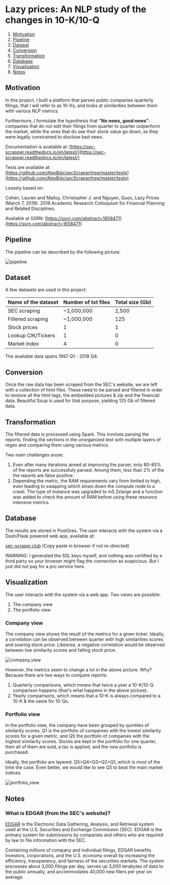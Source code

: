 # Lazy prices: An NLP study of the changes in 10-K/10-Q


1. [Motivation](#motivation)
2. [Pipeline](#pipeline)
3. [Dataset](#dataset)
4. [Conversion](#conversion)
5. [Transformation](#transformation)
6. [Database](#database)
7. [Visualization](#visualization)
8. [Notes](#notes)

## Motivation

In this project, I built a platform that parses public companies quarterly filings, that I will refer to as 10-Xs, and looks at similarities between them with various NLP metrics.

Furthermore, I formulate the hypothesis that **“No news, good news”**: companies that do not edit their filings from quarter to quarter outperform the market, while the ones that do see their stock value go down, as they were legally constrained to disclose bad news.

Documentation is available at: [https://sec-scrapper.readthedocs.io/en/latest/](https://sec-scrapper.readthedocs.io/en/latest/)

Tests are available at: [https://github.com/AlexBdx/secScraper/tree/master/tests](https://github.com/AlexBdx/secScraper/tree/master/tests)

Loosely based on:

Cohen, Lauren and Malloy, Christopher J. and Nguyen, Quoc, Lazy Prices (March 7, 2019). 2019 Academic Research Colloquium for Financial Planning and Related Disciplines.

Available at SSRN: [https://ssrn.com/abstract=1658471](https://ssrn.com/abstract=1658471)


## Pipeline

The pipeline can be described by the following picture:

![pipeline](Pictures/pipeline.png)


## Dataset
A few datasets are used in this project:

|Name of the dataset|Number of txt files|Total size (Gb)|
|---|---|---|
|SEC scraping|~1,000,000|2,500|
|Filtered scraping|~1,000,000|125|
|Stock prices|1|1|
|Lookup CIK/Tickers|1|0|
|Market index|4|0|

The available data spans 1997 Q1 - 2018 Q4.

## Conversion
Once the raw data has been scraped from the SEC's website, we are left with a collection of html files. These need to be parsed and filtered in order to remove all the html tags, the embedded pictures & zip and the financial data. Beautiful Soup is used for that purpose, yielding 125 Gb of filtered data.

## Transformation

The filtered data is processed using Spark. This involves parsing the reports, finding the sections in the unorganized text with multiple layers of regex and comparing them using various metrics.

Two main challenges arose:
1. Even after many iterations aimed at improving the parser, only 80-85% of the reports are successfuly parsed. Among them, less than 2% of the the reports are false positive.
2. Depending the metric, the RAM requirements vary from limited to high, even leading to swapping which slows down the compute node to a crawl. The type of instance was upgraded to m5.2xlarge and a function was added to check the amount of RAM before using these resource intensive metrics.

## Database

The results are stored in PostGres. The user interacts with the system via a Dash/Flask powered web app, available at:

[sec-scraper.club](sec-scraper.club) (Copy paste in browser if not re-directed)

WARNING: I generated the SSL keys myself, and nothing was certified by a third party so your browser might flag the connection as suspicious. But I just did not pay for a pro service here.


## Visualization

The user interacts with the system via a web app. Two views are possible:
1. The company view
2. The portfolio view

### Company view
The company view shows the result of the metrics for a given ticker. Ideally, a correlation can be observed between quarter with high similarities scores and soaring stock price. Likewise, a negative correlation would be observed between low similarity scores and falling stock price.

![company_view](Pictures/company_view.png)

However, the metrics seem to change a lot in the above picture. Why? Because there are two ways to compare reports:
1. Quarterly comparisons, which means that twice a year a 10-K/10-Q comparison happens (that's what happens in the above picture).
2. Yearly comparisons, which means that a 10-K is always compared to a 10-K & the same for 10-Qs.


### Portfolio view
In the portfolio view, the company have been grouped by quintiles of similarity scores. Q1 is the portfolio of companies with the lowest similarity scores for a given metric, and Q5 the portfolio of companies with the highest similarity scores. Stocks are kept in the portfolio for one quarter, then all of them are sold, a tax is applied, and the new portfolio is purchased. 

Ideally, the portfolio are layered: Q5>Q4>Q3>Q2>Q1, which is most of the time the case. Even better, we would like to see Q5 to beat the main market indices.

![portfolio_view](Pictures/portfolio_view.png)

## Notes
### What is EDGAR (from the SEC's website)?
[EDGAR](https://www.sec.gov/edgar/searchedgar/companysearch.html) is the Electronic Data Gathering, Analysis, and Retrieval system used at the U.S. Securities and Exchange Commission (SEC). EDGAR is the primary system for submissions by companies and others who are required by law to file information with the SEC. 

Containing millions of company and individual filings, EDGAR benefits investors, corporations, and the U.S. economy overall by increasing the efficiency, transparency, and fairness of the securities markets. The system processes about 3,000 filings per day, serves up 3,000 terabytes of data to the public annually, and accommodates 40,000 new filers per year on average.
